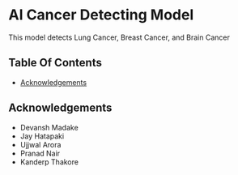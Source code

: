 # AI Cancer Detecting Model

This model detects Lung Cancer, Breast Cancer, and Brain Cancer

## Table Of Contents

- [Acknowledgements](#acknowledgements)

## Acknowledgements

- Devansh Madake
- Jay Hatapaki
- Ujjwal Arora
- Pranad Nair
- Kanderp Thakore